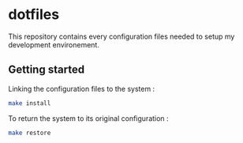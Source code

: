# dotfiles

This repository contains every configuration files needed to setup my development environement.

## Getting started

Linking the configuration files to the system :
```bash
make install
```

To return the system to its original configuration :
```bash
make restore
```
